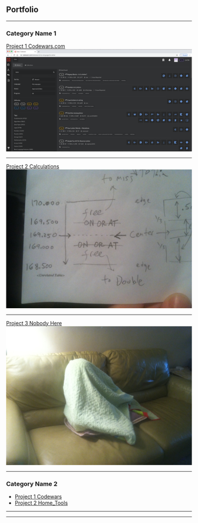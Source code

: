 ## Portfolio

---

### Category Name 1 

[Project 1 Codewars.com](/alternate_page)
<img src="images/codewars kata.png?raw=true"/>

---
[Project 2 Calculations](/pdf/sample_presentation.pdf)
<img src="images/IMG_6140.JPG?raw=true"/>

---
[Project 3 Nobody Here](http://example.com/)
<img src="images/IMG_6139.JPG?raw=true"/>

---

### Category Name 2

- [Project 1 Codewars](http://example.com/)
- [Project 2 Home_Tools](http://example.com/)

---




---


